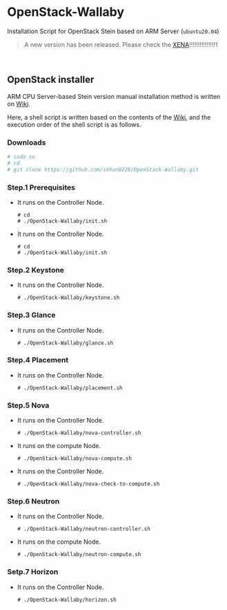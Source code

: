 # OpenStack-Wallaby
Installation Script for OpenStack Stein based on ARM Server (`ubuntu20.04`)

> A new version has been released. Please check the [XENA](https://github.com/shhan0226/OpenStack-Xena)!!!!!!!!!!!!!!!1

</br>
 
## OpenStack installer

ARM CPU Server-based Stein version manual installation method is written on [Wiki](https://github.com/shhan0226/Project-OpenStack/wiki).

Here, a shell script is written based on the contents of the [Wiki](https://github.com/shhan0226/Project-OpenStack/wiki), and the execution order of the shell script is as follows.

### Downloads
```bash
# sudo su
# cd
# git clone https://github.com/shhan0226/OpenStack-Wallaby.git
```

### Step.1 Prerequisites
- It runs on the Controller Node.
  ```
  # cd
  # ./OpenStack-Wallaby/init.sh
  ```

- It runs on the Controller Node.
  ```
  # cd 
  # ./OpenStack-Wallaby/init.sh
  ```

### Step.2 Keystone
- It runs on the Controller Node.
  ```
  # ./OpenStack-Wallaby/keystone.sh
  ```

### Step.3 Glance
- It runs on the Controller Node.
  ```
  # ./OpenStack-Wallaby/glance.sh
  ```

### Step.4 Placement
- It runs on the Controller Node.
  ```
  # ./OpenStack-Wallaby/placement.sh
  ```

### Step.5 Nova
- It runs on the Controller Node.
  ```
  # ./OpenStack-Wallaby/nova-controller.sh
  ```

- It runs on the compute Node.
  ```
  # ./OpenStack-Wallaby/nova-compute.sh
  ```

- It runs on the Controller Node.
  ```
  # ./OpenStack-Wallaby/nova-check-to-compute.sh
  ```

### Step.6 Neutron
- It runs on the Controller Node.
  ```
  # ./OpenStack-Wallaby/neutron-controller.sh
  ```

- It runs on the compute Node.
  ```
  # ./OpenStack-Wallaby/neutron-compute.sh
  ```

### Setp.7 Horizon
- It runs on the Controller Node.
  ```
  # ./OpenStack-Wallaby/horizon.sh
  ```

